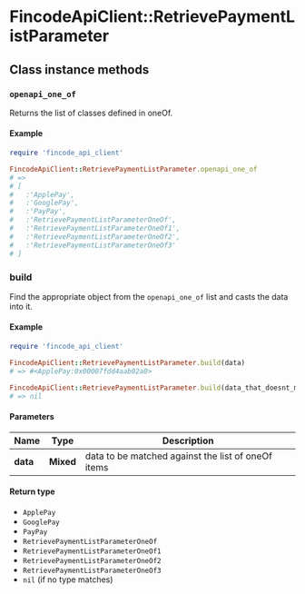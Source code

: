# FincodeApiClient::RetrievePaymentListParameter

## Class instance methods

### `openapi_one_of`

Returns the list of classes defined in oneOf.

#### Example

```ruby
require 'fincode_api_client'

FincodeApiClient::RetrievePaymentListParameter.openapi_one_of
# =>
# [
#   :'ApplePay',
#   :'GooglePay',
#   :'PayPay',
#   :'RetrievePaymentListParameterOneOf',
#   :'RetrievePaymentListParameterOneOf1',
#   :'RetrievePaymentListParameterOneOf2',
#   :'RetrievePaymentListParameterOneOf3'
# ]
```

### build

Find the appropriate object from the `openapi_one_of` list and casts the data into it.

#### Example

```ruby
require 'fincode_api_client'

FincodeApiClient::RetrievePaymentListParameter.build(data)
# => #<ApplePay:0x00007fdd4aab02a0>

FincodeApiClient::RetrievePaymentListParameter.build(data_that_doesnt_match)
# => nil
```

#### Parameters

| Name | Type | Description |
| ---- | ---- | ----------- |
| **data** | **Mixed** | data to be matched against the list of oneOf items |

#### Return type

- `ApplePay`
- `GooglePay`
- `PayPay`
- `RetrievePaymentListParameterOneOf`
- `RetrievePaymentListParameterOneOf1`
- `RetrievePaymentListParameterOneOf2`
- `RetrievePaymentListParameterOneOf3`
- `nil` (if no type matches)


